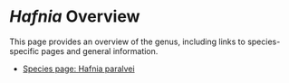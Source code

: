 # *Hafnia* Overview
This page provides an overview of the genus, including links to species-specific pages and general information.

- [Species page: Hafnia paralvei](Hafnia_paralvei/index.md)
